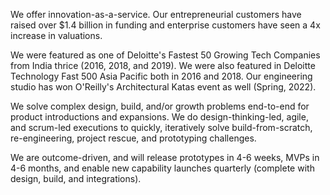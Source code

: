 We offer innovation-as-a-service. Our entrepreneurial customers have raised over $1.4 billion in funding and enterprise customers have seen a 4x increase in valuations. 

We were featured as one of Deloitte's Fastest 50 Growing Tech Companies from India thrice (2016, 2018, and 2019). We were also featured in Deloitte Technology Fast 500 Asia Pacific both in 2016 and 2018. Our engineering studio has won O'Reilly's Architectural Katas event as well (Spring, 2022).

We solve complex design, build, and/or growth problems end-to-end for product introductions and expansions. We do design-thinking-led, agile, and scrum-led executions to quickly, iteratively solve build-from-scratch, re-engineering, project rescue, and prototyping challenges. 

We are outcome-driven, and will release prototypes in 4-6 weeks, MVPs in 4-6 months, and enable new capability launches quarterly (complete with design, build, and integrations). 
